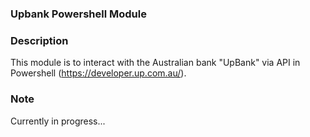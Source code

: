 ### Upbank Powershell Module

### Description
This module is to interact with the Australian bank "UpBank" via API in Powershell (https://developer.up.com.au/).

### Note
Currently in progress...

